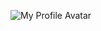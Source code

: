![My Profile Avatar](https://user-images.githubusercontent.com/79131935/108301994-32519400-71f7-11eb-8e66-dc3456f32531.png)
